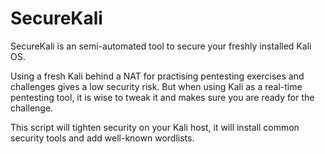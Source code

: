 # SecureKali

SecureKali is an semi-automated tool to secure your freshly installed Kali OS.

Using a fresh Kali behind a NAT for practising pentesting exercises and challenges gives a low security risk.
But when using Kali as a real-time pentesting tool, it is wise to tweak it and makes sure you are ready for the challenge.

This script will tighten security on your Kali host, it will install common security tools and add well-known wordlists.
